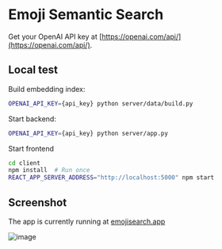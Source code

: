 # Emoji Semantic Search

Get your OpenAI API key at [https://openai.com/api/](https://openai.com/api/).

## Local test

Build embedding index:
```bash
OPENAI_API_KEY={api_key} python server/data/build.py
```

Start backend:
```bash
OPENAI_API_KEY={api_key} python server/app.py
```

Start frontend
```bash
cd client
npm install  # Run once
REACT_APP_SERVER_ADDRESS="http://localhost:5000" npm start
```

## Screenshot

The app is currently running at [emojisearch.app](https://www.emojisearch.app/)

![image](https://user-images.githubusercontent.com/901179/152265271-bb447be2-37d2-4042-844a-99e656697a54.png)
